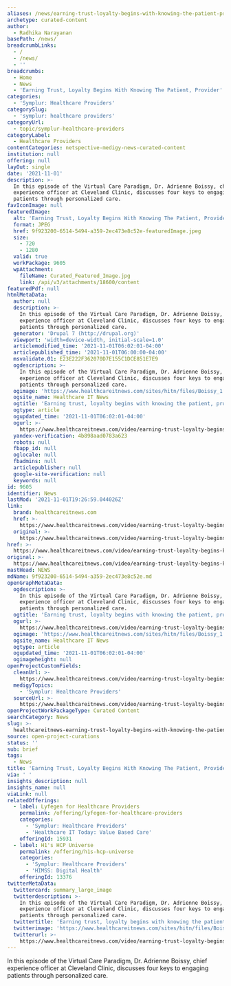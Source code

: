 ```yaml
---
aliases: /news/earning-trust-loyalty-begins-with-knowing-the-patient-provider
archetype: curated-content
author:
  - Radhika Narayanan
basePath: /news/
breadcrumbLinks:
  - /
  - /news/
  - ''
breadcrumbs:
  - Home
  - News
  - 'Earning Trust, Loyalty Begins With Knowing The Patient, Provider'
categories:
  - 'Symplur: Healthcare Providers'
categorySlug:
  - 'symplur: healthcare providers'
categoryUrl:
  - topic/symplur-healthcare-providers
categoryLabel:
  - Healthcare Providers
contentCategories: netspective-medigy-news-curated-content
institution: null
offering: null
layOut: single
date: '2021-11-01'
description: >-
  In this episode of the Virtual Care Paradigm, Dr. Adrienne Boissy, chief
  experience officer at Cleveland Clinic, discusses four keys to engaging
  patients through personalized care.
favIconImage: null
featuredImage:
  alt: 'Earning Trust, Loyalty Begins With Knowing The Patient, Provider'
  format: JPEG
  href: 9f923200-6514-5494-a359-2ec473e8c52e-featuredImage.jpeg
  size:
    - 720
    - 1280
  valid: true
  workPackage: 9605
  wpAttachment:
    fileName: Curated_Featured_Image.jpg
    link: /api/v3/attachments/18600/content
featuredPdf: null
htmlMetaData:
  author: null
  description: >-
    In this episode of the Virtual Care Paradigm, Dr. Adrienne Boissy, chief
    experience officer at Cleveland Clinic, discusses four keys to engaging
    patients through personalized care.
  generator: 'Drupal 7 (http://drupal.org)'
  viewport: 'width=device-width, initial-scale=1.0'
  articlemodified_time: '2021-11-01T06:02:01-04:00'
  articlepublished_time: '2021-11-01T06:00:00-04:00'
  msvalidate.01: E23E222F362070D7E155C1DCE851E7E9
  ogdescription: >-
    In this episode of the Virtual Care Paradigm, Dr. Adrienne Boissy, chief
    experience officer at Cleveland Clinic, discusses four keys to engaging
    patients through personalized care.
  ogimage: 'https://www.healthcareitnews.com/sites/hitn/files/Boissy_1.jpg'
  ogsite_name: Healthcare IT News
  ogtitle: 'Earning trust, loyalty begins with knowing the patient, provider'
  ogtype: article
  ogupdated_time: '2021-11-01T06:02:01-04:00'
  ogurl: >-
    https://www.healthcareitnews.com/video/earning-trust-loyalty-begins-knowing-patient-provider
  yandex-verification: 4b898aad0783a623
  robots: null
  fbapp_id: null
  oglocale: null
  fbadmins: null
  articlepublisher: null
  google-site-verification: null
  keywords: null
id: 9605
identifier: News
lastMod: '2021-11-01T19:26:59.044026Z'
link:
  brand: healthcareitnews.com
  href: >-
    https://www.healthcareitnews.com/video/earning-trust-loyalty-begins-knowing-patient-provider
  original: >-
    https://www.healthcareitnews.com/video/earning-trust-loyalty-begins-knowing-patient-provider
href: >-
  https://www.healthcareitnews.com/video/earning-trust-loyalty-begins-knowing-patient-provider
original: >-
  https://www.healthcareitnews.com/video/earning-trust-loyalty-begins-knowing-patient-provider
mastHead: NEWS
mdName: 9f923200-6514-5494-a359-2ec473e8c52e.md
openGraphMetaData:
  ogdescription: >-
    In this episode of the Virtual Care Paradigm, Dr. Adrienne Boissy, chief
    experience officer at Cleveland Clinic, discusses four keys to engaging
    patients through personalized care.
  ogtitle: 'Earning trust, loyalty begins with knowing the patient, provider'
  ogurl: >-
    https://www.healthcareitnews.com/video/earning-trust-loyalty-begins-knowing-patient-provider
  ogimage: 'https://www.healthcareitnews.com/sites/hitn/files/Boissy_1.jpg'
  ogsite_name: Healthcare IT News
  ogtype: article
  ogupdated_time: '2021-11-01T06:02:01-04:00'
  ogimageheight: null
openProjectCustomFields:
  cleanUrl: >-
    https://www.healthcareitnews.com/video/earning-trust-loyalty-begins-knowing-patient-provider
  medigyTopics:
    - 'Symplur: Healthcare Providers'
  sourceUrl: >-
    https://www.healthcareitnews.com/video/earning-trust-loyalty-begins-knowing-patient-provider
openProjectWorkPackageType: Curated Content
searchCategory: News
slug: >-
  healthcareitnews-earning-trust-loyalty-begins-with-knowing-the-patient-provider
source: open-project-curations
status: ''
sub: brief
tags:
  - News
title: 'Earning Trust, Loyalty Begins With Knowing The Patient, Provider'
via: ' '
insights_description: null
insights_name: null
viaLink: null
relatedOfferings:
  - label: Lyfegen for Healthcare Providers
    permalink: /offering/lyfegen-for-healthcare-providers
    categories:
      - 'Symplur: Healthcare Providers'
      - 'Healthcare IT Today: Value Based Care'
    offeringId: 15931
  - label: H1's HCP Universe
    permalink: /offering/h1s-hcp-universe
    categories:
      - 'Symplur: Healthcare Providers'
      - 'HIMSS: Digital Health'
    offeringId: 13376
twitterMetaData:
  twittercard: summary_large_image
  twitterdescription: >-
    In this episode of the Virtual Care Paradigm, Dr. Adrienne Boissy, chief
    experience officer at Cleveland Clinic, discusses four keys to engaging
    patients through personalized care.
  twittertitle: 'Earning trust, loyalty begins with knowing the patient, provider'
  twitterimage: 'https://www.healthcareitnews.com/sites/hitn/files/Boissy_1.jpg'
  twitterurl: >-
    https://www.healthcareitnews.com/video/earning-trust-loyalty-begins-knowing-patient-provider
---
```

<p>In this episode of the Virtual Care Paradigm, Dr. Adrienne Boissy, chief experience officer at Cleveland Clinic, discusses four keys to engaging patients through personalized care.</p>
